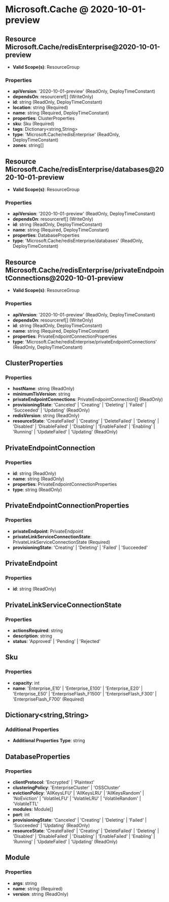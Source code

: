 # Microsoft.Cache @ 2020-10-01-preview

## Resource Microsoft.Cache/redisEnterprise@2020-10-01-preview
* **Valid Scope(s)**: ResourceGroup
### Properties
* **apiVersion**: '2020-10-01-preview' (ReadOnly, DeployTimeConstant)
* **dependsOn**: resourceref[] (WriteOnly)
* **id**: string (ReadOnly, DeployTimeConstant)
* **location**: string (Required)
* **name**: string (Required, DeployTimeConstant)
* **properties**: ClusterProperties
* **sku**: Sku (Required)
* **tags**: Dictionary<string,String>
* **type**: 'Microsoft.Cache/redisEnterprise' (ReadOnly, DeployTimeConstant)
* **zones**: string[]

## Resource Microsoft.Cache/redisEnterprise/databases@2020-10-01-preview
* **Valid Scope(s)**: ResourceGroup
### Properties
* **apiVersion**: '2020-10-01-preview' (ReadOnly, DeployTimeConstant)
* **dependsOn**: resourceref[] (WriteOnly)
* **id**: string (ReadOnly, DeployTimeConstant)
* **name**: string (Required, DeployTimeConstant)
* **properties**: DatabaseProperties
* **type**: 'Microsoft.Cache/redisEnterprise/databases' (ReadOnly, DeployTimeConstant)

## Resource Microsoft.Cache/redisEnterprise/privateEndpointConnections@2020-10-01-preview
* **Valid Scope(s)**: ResourceGroup
### Properties
* **apiVersion**: '2020-10-01-preview' (ReadOnly, DeployTimeConstant)
* **dependsOn**: resourceref[] (WriteOnly)
* **id**: string (ReadOnly, DeployTimeConstant)
* **name**: string (Required, DeployTimeConstant)
* **properties**: PrivateEndpointConnectionProperties
* **type**: 'Microsoft.Cache/redisEnterprise/privateEndpointConnections' (ReadOnly, DeployTimeConstant)

## ClusterProperties
### Properties
* **hostName**: string (ReadOnly)
* **minimumTlsVersion**: string
* **privateEndpointConnections**: PrivateEndpointConnection[] (ReadOnly)
* **provisioningState**: 'Canceled' | 'Creating' | 'Deleting' | 'Failed' | 'Succeeded' | 'Updating' (ReadOnly)
* **redisVersion**: string (ReadOnly)
* **resourceState**: 'CreateFailed' | 'Creating' | 'DeleteFailed' | 'Deleting' | 'Disabled' | 'DisableFailed' | 'Disabling' | 'EnableFailed' | 'Enabling' | 'Running' | 'UpdateFailed' | 'Updating' (ReadOnly)

## PrivateEndpointConnection
### Properties
* **id**: string (ReadOnly)
* **name**: string (ReadOnly)
* **properties**: PrivateEndpointConnectionProperties
* **type**: string (ReadOnly)

## PrivateEndpointConnectionProperties
### Properties
* **privateEndpoint**: PrivateEndpoint
* **privateLinkServiceConnectionState**: PrivateLinkServiceConnectionState (Required)
* **provisioningState**: 'Creating' | 'Deleting' | 'Failed' | 'Succeeded'

## PrivateEndpoint
### Properties
* **id**: string (ReadOnly)

## PrivateLinkServiceConnectionState
### Properties
* **actionsRequired**: string
* **description**: string
* **status**: 'Approved' | 'Pending' | 'Rejected'

## Sku
### Properties
* **capacity**: int
* **name**: 'Enterprise_E10' | 'Enterprise_E100' | 'Enterprise_E20' | 'Enterprise_E50' | 'EnterpriseFlash_F1500' | 'EnterpriseFlash_F300' | 'EnterpriseFlash_F700' (Required)

## Dictionary<string,String>
### Additional Properties
* **Additional Properties Type**: string

## DatabaseProperties
### Properties
* **clientProtocol**: 'Encrypted' | 'Plaintext'
* **clusteringPolicy**: 'EnterpriseCluster' | 'OSSCluster'
* **evictionPolicy**: 'AllKeysLFU' | 'AllKeysLRU' | 'AllKeysRandom' | 'NoEviction' | 'VolatileLFU' | 'VolatileLRU' | 'VolatileRandom' | 'VolatileTTL'
* **modules**: Module[]
* **port**: int
* **provisioningState**: 'Canceled' | 'Creating' | 'Deleting' | 'Failed' | 'Succeeded' | 'Updating' (ReadOnly)
* **resourceState**: 'CreateFailed' | 'Creating' | 'DeleteFailed' | 'Deleting' | 'Disabled' | 'DisableFailed' | 'Disabling' | 'EnableFailed' | 'Enabling' | 'Running' | 'UpdateFailed' | 'Updating' (ReadOnly)

## Module
### Properties
* **args**: string
* **name**: string (Required)
* **version**: string (ReadOnly)

